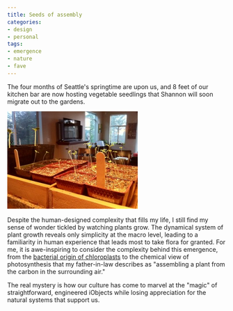 ```yaml
---
title: Seeds of assembly
categories:
- design
- personal
tags:
- emergence
- nature
- fave
---
```


The four months of Seattle's springtime are upon us, and 8 feet of our kitchen bar are now hosting vegetable seedlings that Shannon will soon migrate out to the gardens.

![seedlings](03-06-seeds-of-assembly/photo-300x224.jpg)

Despite the human-designed complexity that fills my life, I still find my sense of wonder tickled by watching plants grow.  The dynamical system of plant growth reveals only simplicity at the macro level, leading to a familiarity in human experience that leads most to take flora for granted.  For me, it is awe-inspiring to consider the complexity behind this emergence, from the [bacterial origin of chloroplasts][2] to the chemical view of photosynthesis that my father-in-law describes as "assembling a plant from the carbon in the surrounding air."

The real mystery is how our culture has come to marvel at the "magic" of straightforward, engineered iObjects while losing appreciation for the natural systems that support us.

   [2]: http://users.rcn.com/jkimball.ma.ultranet/BiologyPages/E/Endosymbiosis.html
